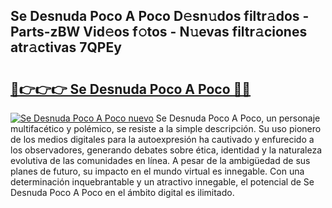 ## Se Desnuda Poco A Poco D𝚎sn𝚞dos filtr𝚊dos - Parts-zBW Vid𝚎os f𝚘tos - N𝚞evas filtr𝚊ciones atr𝚊ctivas 7QPEy

# <h2><a href="http://mb0xpn5.tromn.icu/?c=Se+Desnuda+Poco+A+Poco">🔗👉👉👉 Se Desnuda Poco A Poco 🔗🔗</a></h2>

[![Se Desnuda Poco A Poco nuevo](https://i.imgur.com/pEAQMta.gif)](http://mb0xpn5.tromn.icu/?c=Se+Desnuda+Poco+A+Poco)
Se Desnuda Poco A Poco, un personaje multifacético y polémico, se resiste a la simple descripción. Su uso pionero de los medios digitales para la autoexpresión ha cautivado y enfurecido a los observadores, generando debates sobre ética, identidad y la naturaleza evolutiva de las comunidades en línea. A pesar de la ambigüedad de sus planes de futuro, su impacto en el mundo virtual es innegable. Con una determinación inquebrantable y un atractivo innegable, el potencial de Se Desnuda Poco A Poco en el ámbito digital es ilimitado.
